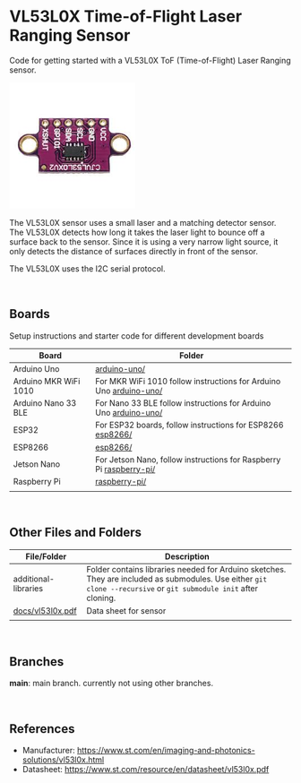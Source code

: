 # VL53L0X Time-of-Flight Laser Ranging Sensor

Code for getting started with a VL53L0X ToF (Time-of-Flight) Laser Ranging sensor.

![sensor](assets/vl53l0x-sensor.jpg)

The VL53L0X sensor uses a small laser and a matching detector sensor. The VL53L0X detects how long it takes the laser light to bounce off a surface back to the sensor. Since it is using a very narrow light source, it only detects the distance of surfaces directly in front of the sensor.

The VL53L0X uses the I2C serial protocol.

<br />

## Boards

Setup instructions and starter code for different development boards

| Board | Folder |
| --- | --- |
| Arduino Uno | [arduino-uno/](arduino-uno/) |
| Arduino MKR WiFi 1010 | For MKR WiFi 1010 follow instructions for Arduino Uno [arduino-uno/](arduino-uno/) |
| Arduino Nano 33 BLE | For Nano 33 BLE follow instructions for Arduino Uno [arduino-uno/](arduino-uno/) |
| ESP32 | For ESP32 boards, follow instructions for ESP8266 [esp8266/](esp8266/) |
| ESP8266 | [esp8266/](esp8266/) |
| Jetson Nano | For Jetson Nano, follow instructions for Raspberry Pi [raspberry-pi/](raspberry-pi/) |
| Raspberry Pi | [raspberry-pi/](raspberry-pi/) |
|  |  |

<br />

## Other Files and Folders

| File/Folder | Description |
|--- | --- |
| additional-libraries | Folder contains libraries needed for Arduino sketches. They are included as submodules. Use either `git clone --recursive` or `git submodule init` after cloning. |
| [docs/vl53l0x.pdf](docs/vl53l0x.pdf) | Data sheet for sensor |
|  |  |

<br />

## Branches

**main**: main branch. currently not using other branches.

<br />

## References

- Manufacturer: https://www.st.com/en/imaging-and-photonics-solutions/vl53l0x.html
- Datasheet: https://www.st.com/resource/en/datasheet/vl53l0x.pdf 
